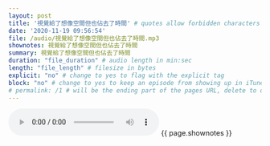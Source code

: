 ```yaml
---
layout: post
title: '視覺給了想像空間但也佔去了時間' # quotes allow forbidden characters like the colon
date: '2020-11-19 09:56:54'
file: /audio/視覺給了想像空間但也佔去了時間.mp3
shownotes: 視覺給了想像空間但也佔去了時間
summary: 視覺給了想像空間但也佔去了時間
duration: "file_duration" # audio length in min:sec
length: "file_length" # filesize in bytes
explicit: "no" # change to yes to flag with the explicit tag
block: "no" # change to yes to keep an episode from showing up in iTunes
# permalink: /1 # will be the ending part of the pages URL, delete to default to the title
---
```


<audio controls>
<source src="{{site.url}}{{site.baseurl}}{{ page.file }}" type="audio/x-mp3">
Your browser does not support the audio element.
</audio>
{{ page.shownotes }}
